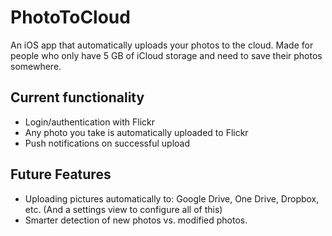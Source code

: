 # PhotoToCloud

An iOS app that automatically uploads your photos to the cloud. Made for people who only have 5 GB of iCloud storage and need to save their photos somewhere.

## Current functionality
* Login/authentication with Flickr
* Any photo you take is automatically uploaded to Flickr
* Push notifications on successful upload

## Future Features
* Uploading pictures automatically to: Google Drive, One Drive, Dropbox, etc. (And a settings view to configure all of this)
* Smarter detection of new photos vs. modified photos.
